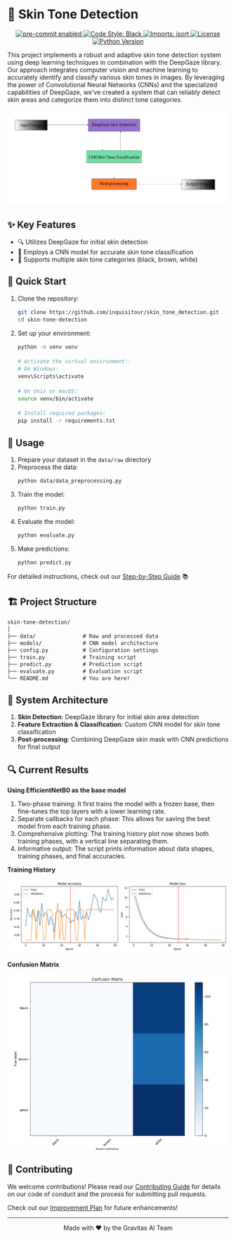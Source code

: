 # 🎨 Skin Tone Detection

<p align="center">
  <a href="https://github.com/inquisitour/skin_tone_detection/actions/workflows/pre-commit.yml">
    <img src="https://img.shields.io/badge/pre--commit-enabled-brightgreen" alt="pre-commit enabled">
  </a>
  <a href="https://github.com/inquisitour/skin_tone_detection/actions/workflows/code_style.yml">
    <img src="https://img.shields.io/badge/code%20style-black-000000.svg" alt="Code Style: Black">
  </a>
  <a href="https://github.com/inquisitour/skin_tone_detection/actions/workflows/imports.yml">
    <img src="https://img.shields.io/badge/imports-isort-1c91e6" alt="Imports: isort">
  </a>
  <a href="https://github.com/inquisitour/skin_tone_detection/blob/main/LICENSE">
    <img src="https://img.shields.io/github/license/inquisitour/skin_tone_detection" alt="License">
  </a>
  <a href="https://www.python.org/downloads/">
    <img src="https://img.shields.io/badge/python-3.7%2B-blue" alt="Python Version">
  </a>
</p>

This project implements a robust and adaptive skin tone detection system using deep learning techniques in combination with the DeepGaze library. Our approach integrates computer vision and machine learning to accurately identify and classify various skin tones in images. By leveraging the power of Convolutional Neural Networks (CNNs) and the specialized capabilities of DeepGaze, we've created a system that can reliably detect skin areas and categorize them into distinct tone categories.

<p align="center">
  <img src="SkinToneArch.png" alt="System Architecture" width="700">
</p>

## ✨ Key Features

- 🔍 Utilizes DeepGaze for initial skin detection
- 🧠 Employs a CNN model for accurate skin tone classification
- 🌈 Supports multiple skin tone categories (black, brown, white)

## 🚀 Quick Start

1. Clone the repository:
   ```bash
   git clone https://github.com/inquisitour/skin_tone_detection.git
   cd skin-tone-detection
   ```

2. Set up your environment:
   ```bash
   python -m venv venv
   
   # Activate the virtual environment:-
   # On Windows:
   venv\Scripts\activate

   # On Unix or macOS:
   source venv/bin/activate
   
   # Install required packages:
   pip install -r requirements.txt
   ```

## 🔧 Usage

1. Prepare your dataset in the `data/raw` directory
2. Preprocess the data:
   ```bash
   python data/data_preprocessing.py
   ```
3. Train the model:
   ```bash
   python train.py
   ```
4. Evaluate the model:
   ```bash
   python evaluate.py
   ```
5. Make predictions:
   ```bash
   python predict.py
   ```

For detailed instructions, check out our [Step-by-Step Guide](guide.md) 📚

## 🏗️ Project Structure

```
skin-tone-detection/
│
├── data/               # Raw and processed data
├── models/             # CNN model architecture
├── config.py           # Configuration settings
├── train.py            # Training script
├── predict.py          # Prediction script
├── evaluate.py         # Evaluation script
└── README.md           # You are here!
```

## 🧠 System Architecture

1. **Skin Detection**: DeepGaze library for initial skin area detection
2. **Feature Extraction & Classification**: Custom CNN model for skin tone classification
3. **Post-processing**: Combining DeepGaze skin mask with CNN predictions for final output

## 🔍 Current Results

**Using EfficientNetB0 as the base model**

1. Two-phase training: It first trains the model with a frozen base, then fine-tunes the top layers with a lower learning rate.
2. Separate callbacks for each phase: This allows for saving the best model from each training phase.
3. Comprehensive plotting: The training history plot now shows both training phases, with a vertical line separating them.
4. Informative output: The script prints information about data shapes, training phases, and final accuracies.

**Training History**

<p align="center">
  <img src="models/saved_models/training_history.png" alt="System Architecture" width="700">
</p>

**Confusion Matrix**

<p align="center">
  <img src="models/saved_models/confusion_matrix.png" alt="System Architecture" width="700" height="400">
</p>

## 🤝 Contributing

We welcome contributions! Please read our [Contributing Guide](CONTRIBUTING.md) for details on our code of conduct and the process for submitting pull requests.

Check out our [Improvement Plan](plan.md) for future enhancements!

---

<p align="center">
  Made with ❤️ by the Gravitas AI Team
</p>
